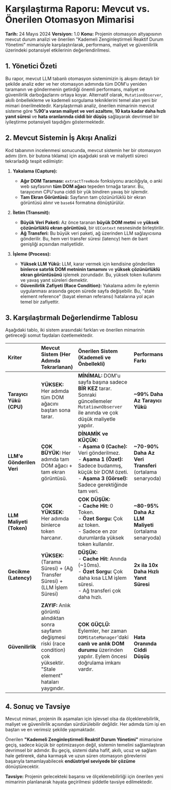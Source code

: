 # Karşılaştırma Raporu: Mevcut vs. Önerilen Otomasyon Mimarisi

**Tarih:** 24 Mayıs 2024
**Versiyon:** 1.0
**Konu:** Projenin otomasyon altyapısının mevcut durum analizi ve önerilen "Kademeli Zenginleştirmeli Reaktif Durum Yönetimi" mimarisiyle karşılaştırılarak, performans, maliyet ve güvenilirlik üzerindeki potansiyel etkilerinin değerlendirilmesi.

## 1. Yönetici Özeti

Bu rapor, mevcut LLM tabanlı otomasyon sistemimizin iş akışını detaylı bir şekilde analiz eder ve her otomasyon adımında tüm DOM'u yeniden taramanın ve göndermenin getirdiği önemli performans, maliyet ve güvenilirlik darboğazlarını ortaya koyar. Alternatif olarak, `MutationObserver`, akıllı önbellekleme ve kademeli sorgulama tekniklerini temel alan yeni bir mimari önerilmektedir. Karşılaştırmalı analiz, önerilen mimarinin mevcut sisteme göre **%90'a varan maliyet ve veri azaltımı**, **10 kata kadar daha hızlı yanıt süresi** ve **hata oranlarında ciddi bir düşüş** sağlayarak devrimsel bir iyileştirme potansiyeli taşıdığını göstermektedir.

## 2. Mevcut Sistemin İş Akışı Analizi

Kod tabanının incelenmesi sonucunda, mevcut sistemin her bir otomasyon adımı (örn. bir butona tıklama) için aşağıdaki sıralı ve maliyetli süreci tekrarladığı tespit edilmiştir:

1.  **Yakalama (Capture):**
    *   **Ağır DOM Taraması:** `extractTreeNode` fonksiyonu aracılığıyla, o anki web sayfasının **tüm DOM ağacı** tepeden tırnağa taranır. Bu, tarayıcının CPU'suna ciddi bir yük bindiren yavaş bir işlemdir.
    *   **Tam Ekran Görüntüsü:** Sayfanın tam çözünürlüklü bir ekran görüntüsü alınır ve `base64` formatına dönüştürülür.

2.  **İletim (Transmit):**
    *   **Büyük Veri Paketi:** Az önce taranan **büyük DOM metni** ve **yüksek çözünürlüklü ekran görüntüsü**, bir `UIContext` nesnesinde birleştirilir.
    *   **Ağ Transferi:** Bu büyük veri paketi, ağ üzerinden LLM sağlayıcısına gönderilir. Bu, hem veri transfer süresi (latency) hem de bant genişliği açısından maliyetlidir.

3.  **İşleme (Process):**
    *   **Yüksek LLM Yükü:** LLM, karar vermek için kendisine gönderilen **binlerce satırlık DOM metninin tamamını** ve **yüksek çözünürlüklü ekran görüntüsünü** işlemek zorundadır. Bu, yüksek token kullanımı ve yavaş yanıt süreleri demektir.
    *   **Güvenilirlik Zafiyeti (Race Condition):** Yakalama adımı ile eylemin uygulanması arasında geçen sürede sayfa değişebilir. Bu, "stale element reference" (bayat eleman referansı) hatalarına yol açan temel bir zafiyettir.

## 3. Karşılaştırmalı Değerlendirme Tablosu

Aşağıdaki tablo, iki sistem arasındaki farkları ve önerilen mimarinin getireceği somut faydaları özetlemektedir.

| Kriter | Mevcut Sistem (Her Adımda Tekrarlanan) | Önerilen Sistem (Kademeli ve Önbellekli) | Performans Farkı |
| :--- | :--- | :--- | :--- |
| **Tarayıcı Yükü (CPU)** | **YÜKSEK:** Her adımda tüm DOM ağacını baştan sona tarar. | **MİNİMAL:** DOM'u sayfa başına sadece **BİR KEZ** tarar. Sonraki güncellemeler `MutatiownObserver` ile anında ve çok düşük maliyetle yapılır. | **~99% Daha Az Tarayıcı Yükü** |
| **LLM'e Gönderilen Veri**| **ÇOK BÜYÜK:** Her adımda tam DOM ağacı + tam ekran görüntüsü. | **DİNAMİK ve KÜÇÜK:**<br>- **Aşama 0 (Cache):** Veri gönderilmez.<br>- **Aşama 1 (Özet):** Sadece budanmış, küçük bir DOM özeti.<br>- **Aşama 3 (Görsel):** Sadece gerektiğinde tam veri. | **~70-90% Daha Az Veri Transferi** (ortalama senaryoda) |
| **LLM Maliyeti (Token)**| **ÇOK YÜKSEK:** Her adımda binlerce token harcanır. | **ÇOK DÜŞÜK:**<br>- **Cache Hit:** 0 Token.<br>- **Özet Sorgu:** Çok az token.<br>- Sadece en zor durumlarda yüksek token kullanılır. | **~80-95% Daha Az LLM Maliyeti** (ortalama senaryoda) |
| **Gecikme (Latency)** | **YÜKSEK:** (Tarama Süresi) + (Ağ Transfer Süresi) + (LLM İşlem Süresi) | **DÜŞÜK:**<br>- **Cache Hit:** Anında (~10ms).<br>- **Özet Sorgu:** Çok daha kısa LLM işlem süresi.<br>- Ağ transferi çok daha hızlı. | **2x ila 10x Daha Hızlı Yanıt Süresi** |
| **Güvenilirlik** | **ZAYIF:** Anlık görüntü alındıktan sonra sayfanın değişmesi riski (race condition) çok yüksektir. "Stale element" hataları yaygındır. | **ÇOK GÜÇLÜ:** Eylemler, her zaman `DOMStateManager`'daki **canlı ve anlık DOM durumu** üzerinden yapılır. Eylem öncesi doğrulama imkanı vardır. | **Hata Oranında Ciddi Düşüş** |

## 4. Sonuç ve Tavsiye

Mevcut mimari, projenin ilk aşamaları için işlevsel olsa da ölçeklenebilirlik, maliyet ve güvenilirlik açısından sürdürülebilir değildir. Her adımda tüm işi en baştan ve en verimsiz şekilde yapmaktadır.

Önerilen **"Kademeli Zenginleştirmeli Reaktif Durum Yönetimi"** mimarisine geçiş, sadece küçük bir optimizasyon değil, sistemin temelini sağlamlaştıran devrimsel bir adımdır. Bu geçiş, sistemi daha hafif, akıllı, ucuz ve sağlam hale getirerek, daha karmaşık ve uzun süren otomasyon görevlerini başarıyla tamamlayabilecek **endüstriyel seviyede bir çözüme** dönüştürecektir.

**Tavsiye:** Projenin gelecekteki başarısı ve ölçeklenebilirliği için önerilen yeni mimarinin planlanarak hayata geçirilmesi şiddetle tavsiye edilmektedir.
